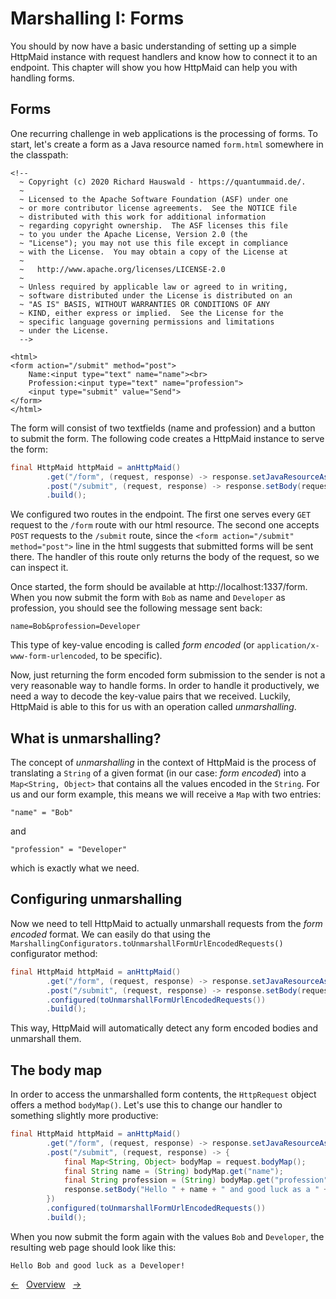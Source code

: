 # Marshalling I: Forms
You should by now have a basic understanding of setting up a simple
HttpMaid instance with request handlers and know how to connect
it to an endpoint. This chapter will show you how HttpMaid
can help you with handling forms.

## Forms
One recurring challenge in web applications is the processing of forms.
To start, let's create a form as a Java resource named `form.html` somewhere
in the classpath:
<!---[CodeSnippet] (file=../../examples/documentation/src/test/resources/form.html)-->
```
<!--
  ~ Copyright (c) 2020 Richard Hauswald - https://quantummaid.de/.
  ~
  ~ Licensed to the Apache Software Foundation (ASF) under one
  ~ or more contributor license agreements.  See the NOTICE file
  ~ distributed with this work for additional information
  ~ regarding copyright ownership.  The ASF licenses this file
  ~ to you under the Apache License, Version 2.0 (the
  ~ "License"); you may not use this file except in compliance
  ~ with the License.  You may obtain a copy of the License at
  ~
  ~   http://www.apache.org/licenses/LICENSE-2.0
  ~
  ~ Unless required by applicable law or agreed to in writing,
  ~ software distributed under the License is distributed on an
  ~ "AS IS" BASIS, WITHOUT WARRANTIES OR CONDITIONS OF ANY
  ~ KIND, either express or implied.  See the License for the
  ~ specific language governing permissions and limitations
  ~ under the License.
  -->

<html>
<form action="/submit" method="post">
    Name:<input type="text" name="name"><br>
    Profession:<input type="text" name="profession">
    <input type="submit" value="Send">
</form>
</html>
```

The form will consist of two textfields (name and profession)
and a button to submit the form.
The following code creates a HttpMaid instance to serve the form:
<!---[CodeSnippet] (formMarshallingStep1)-->
```java
final HttpMaid httpMaid = anHttpMaid()
        .get("/form", (request, response) -> response.setJavaResourceAsBody("form.html"))
        .post("/submit", (request, response) -> response.setBody(request.bodyString()))
        .build();
```

We configured two routes in the endpoint. The first one serves every `GET` request
to the `/form` route with our html resource.
The second one accepts `POST` requests to the `/submit` route, since the
`<form action="/submit" method="post">` line in the html suggests that
submitted forms will be sent there. The handler of this route only returns
the body of the request, so we can inspect it.

Once started, the form should be available at http://localhost:1337/form.
When you now submit the form with `Bob` as name and `Developer` as profession,
you should see the following message sent back:
```
name=Bob&profession=Developer
```
This type of key-value encoding is called *form encoded* (or `application/x-www-form-urlencoded`,
to be specific). 

Now, just returning the form encoded form submission to the sender is not
a very reasonable way to handle forms. In order to handle it productively,
we need a way to decode the key-value pairs that we received.
Luckily, HttpMaid is able to this for us with an operation
called *unmarshalling*. 

## What is unmarshalling?
The concept of *unmarshalling* in the context of HttpMaid is the process of
translating a `String` of a given format (in our case: *form encoded*) into a `Map<String, Object>`
that contains all the values encoded in the `String`.
For us and our form example, this means we will receive a `Map` with two
entries:
```
"name" = "Bob"
```
and
```
"profession" = "Developer"
```
which is exactly what we need.

## Configuring unmarshalling
Now we need to tell HttpMaid to actually unmarshall requests from the *form encoded* format.
We can easily do that using the `MarshallingConfigurators.toUnmarshallFormUrlEncodedRequests()` configurator
method:
<!---[CodeSnippet] (formMarshallingStep2)-->
```java
final HttpMaid httpMaid = anHttpMaid()
        .get("/form", (request, response) -> response.setJavaResourceAsBody("form.html"))
        .post("/submit", (request, response) -> response.setBody(request.bodyString()))
        .configured(toUnmarshallFormUrlEncodedRequests())
        .build();
```

This way, HttpMaid will automatically detect any form encoded bodies
and unmarshall them.

## The body map
In order to access the unmarshalled form contents, the `HttpRequest` object
offers a method `bodyMap()`. Let's use this to change our handler to something
slightly more productive:
<!---[CodeSnippet] (formMarshallingStep3)-->
```java
final HttpMaid httpMaid = anHttpMaid()
        .get("/form", (request, response) -> response.setJavaResourceAsBody("form.html"))
        .post("/submit", (request, response) -> {
            final Map<String, Object> bodyMap = request.bodyMap();
            final String name = (String) bodyMap.get("name");
            final String profession = (String) bodyMap.get("profession");
            response.setBody("Hello " + name + " and good luck as a " + profession + "!");
        })
        .configured(toUnmarshallFormUrlEncodedRequests())
        .build();
```

When you now submit the form again with the values `Bob` and `Developer`,
the resulting web page should look like this:
```
Hello Bob and good luck as a Developer!
```

<!---[Nav]-->
[&larr;](../10_MultipartUploads.md)&nbsp;&nbsp;&nbsp;[Overview](../../README.md)&nbsp;&nbsp;&nbsp;[&rarr;](2_MarshallingAPIs.md)

